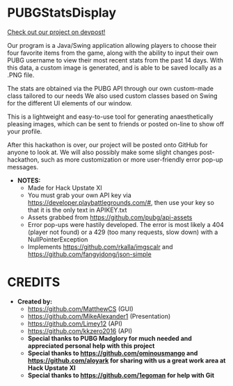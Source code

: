 # PUBGStatsDisplay

[Check out our project on devpost!](https://devpost.com/software/pubg-stats-display)

Our program is a Java/Swing application allowing players to choose their four favorite items from the game, along with the ability to input their own PUBG username to view their most recent stats from the past 14 days. With this data, a custom image is generated, and is able to be saved locally as a .PNG file.

The stats are obtained via the PUBG API through our own custom-made class tailored to our needs We also used custom classes based on Swing for the different UI elements of our window.

This is a lightweight and easy-to-use tool for generating anaesthetically pleasing images, which can be sent to friends or posted on-line to show off your profile.

After this hackathon is over, our project will be posted onto GitHub for anyone to look at. We will also possibly make some slight changes post-hackathon, such as more customization or more user-friendly error pop-up messages.

* **NOTES:**
  + Made for Hack Upstate XI
  + You must grab your own API key via https://developer.playbattlegrounds.com/#, then use your key so that it is the only text in APIKEY.txt
  + Assets grabbed from https://github.com/pubg/api-assets
  + Error pop-ups were hastily developed. The error is most likely a 404 (player not found) or a 429 (too many requests, slow down) with a NullPointerException
  + Implements https://github.com/rkalla/imgscalr and https://github.com/fangyidong/json-simple

# CREDITS

* **Created by:**
  + https://github.com/MatthewCS (GUI)
  + https://github.com/MikeAlexander1 (Presentation)
  + https://github.com/Limey12 (API)
  + https://github.com/kkzero2016 (API)
  + **Special thanks to PUBG Madglory for much needed and appreciated personal help with this project**
  + **Special thanks to https://github.com/ominousmango and https://github.com/aloyark for sharing with us a great work area at Hack Upstate XI**
  + **Special thanks to https://github.com/1egoman for help with Git**
